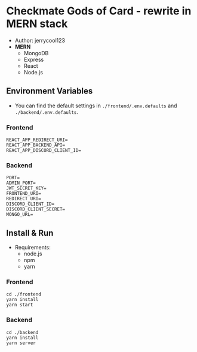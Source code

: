 # Checkmate Gods of Card - rewrite in MERN stack

- Author: jerrycool123
- **MERN**
  - MongoDB
  - Express
  - React
  - Node.js

## Environment Variables

- You can find the default settings in `./frontend/.env.defaults` and `./backend/.env.defaults`.

### Frontend

```
REACT_APP_REDIRECT_URI=
REACT_APP_BACKEND_API=
REACT_APP_DISCORD_CLIENT_ID=
```

### Backend

```
PORT=
ADMIN_PORT=
JWT_SECRET_KEY=
FRONTEND_URI=
REDIRECT_URI=
DISCORD_CLIENT_ID=
DISCORD_CLIENT_SECRET=
MONGO_URL=
```

## Install & Run

- Requirements:
  - node.js
  - npm
  - yarn

### Frontend

```
cd ./frontend
yarn install
yarn start
```

### Backend

```
cd ./backend
yarn install
yarn server
```
